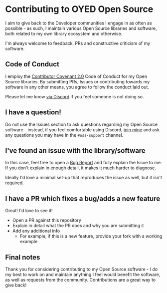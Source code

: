 # Contributing to OYED Open Source

I aim to give back to the Developer communities I engage in as often as possible - as such, I maintain various Open
Source libraries and software, both related to my own library ecosystem and otherwise.

I'm always welcome to feedback, PRs and constructive criticism of my software.

## Code of Conduct

I employ the [Contributor Covenant 2.0](https://www.contributor-covenant.org/version/2/0/code_of_conduct/)
Code of Conduct for my Open Source libraries. By submitting PRs, Issues or contributing towards my software
in any other means, you agree to follow the conduct laid out.

Please let me know [via Discord](https://discord.gg/3S6AKZ2GR9) if you feel someone is not doing so.

## I have a question!

Do not use the Issues section to ask questions regarding my Open Source software - instead, if you feel
comfortable using Discord, [join mine](https://discord.gg/3S6AKZ2GR9) and ask any questions you may have in
the `#oss-support` channel.

## I've found an issue with the library/software

In this case, feel free to open a [Bug Report](https://github.com/oyed/form/issues/new) and fully explain
the Issue to me. If you don't explain in enough detail, it makes it much harder to diagnose.

Ideally I'd love a minimal set-up that reproduces the issue as well, but it isn't required.

## I have a PR which fixes a bug/adds a new feature

Great! I'd love to see it!

- Open a PR against this repository
- Explain in detail what the PR does and why you are submitting it
- Add any additional info
  - For example, if this is a new feature, provide your fork with a working example

## Final notes

Thank you for considering contributing to my Open Source software - I do my best to work on and maintain anything
I feel would benefit the software, as well as requests from the community. Contributions are a great way to give
back!

